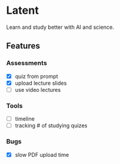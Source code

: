 # Latent

Learn and study better with AI and science.

## Features

### Assessments

- [x] quiz from prompt
- [x] upload lecture slides
- [ ] use video lectures

### Tools

- [ ] timeline
- [ ] tracking # of studying quizes

### Bugs

- [x] slow PDF upload time
